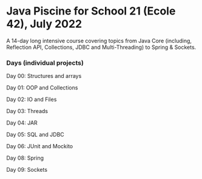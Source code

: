 # Java Piscine for School 21 (Ecole 42), July 2022

A 14-day long intensive course covering topics from Java Core (including, Reflection API, Collections, JDBC and Multi-Threading) to Spring & Sockets.

### Days (individual projects)
Day 00: Structures and arrays

Day 01: OOP and Collections

Day 02: IO and Files

Day 03: Threads

Day 04: JAR

Day 05: SQL and JDBC

Day 06: JUnit and Mockito

Day 08: Spring

Day 09: Sockets
